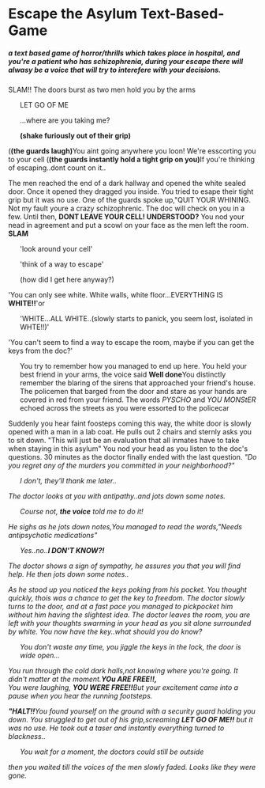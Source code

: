 # Escape the Asylum Text-Based-Game
##### a text based game of horror/thrills which takes place in hospital, and you're a patient who has schizophrenia, during your escape there will alwasy be a voice that will try to interefere with your decisions. 
<p>SLAM!! The doors burst as two men hold you by the arms</p>
<ul>LET GO OF ME</ul> <ul>...where are you taking me?</ul> <ul><b>(shake furiously out of their grip)</b></ul>
<bdi>(<b>(the guards laugh)</b>You aint going anywhere you loon!</bdi> 
<bdi>We're esscorting you to your cell</bdi> 
<bdi>(<b>(the guards instantly hold a tight grip on you)</b>If you're thinking of escaping..dont count on it..</bdi>
<p>The men reached the end of a dark hallway and opened the white sealed door. Once it opened they dragged you inside. You tried to esape their tight grip but it was no use. One of the guards spoke up,"QUIT YOUR WHINING. Not my fault youre a crazy schizophrenic. The doc will check on you in a few. Until then, <b>DONT LEAVE YOUR CELL! UNDERSTOOD?</b> You nod your nead in agreement and put a scowl on your face as the men left the room. <b>SLAM</b></p>
<ul>'look around your cell'</ul> <ul>'think of a way to escape'</ul> <ul>(how did I get here anyway?)</ul>
<bdi>'You can only see white. White walls, white floor...EVERYTHING IS <b>WHITE!!</b>'</bdi>or <ul>'WHITE...ALL WHITE..(slowly starts to panick, you seem lost, isolated in WHTE!!)'</ul>
<bdi>'You can't seem to find a way to escape the room, maybe if you can get the keys from the doc?'</bdi>
<ul>You try to remember how you managed to end up here. You held your best friend in your arms, the voice said <b>Well done</b>You distinctly remember the blaring of the sirens that approached your friend's house. The policemen that barged from the door and stare as your hands are covered in red from your friend. The words <em>PYSCHO</em> and <em>YOU MONStER</em> echoed across the streets as you were essorted to the policecar</ul> 
<p>Suddenly you hear faint foosteps coming this way, the white door is slowly opened with a man in a lab coat. He pulls out 2 chairs and sternly asks you to sit down. "This will just be an evaluation that all inmates have to take when staying in this asylum" You nod your head as you listen to the doc's questions. 30 minutes as the doctor finally ended with the last question. <em>"Do you regret any of the murders you committed in your neighborhood?"<em> 
<ul>I don't, they'll thank me later..</ul><aside>The doctor looks at you with antipathy..and jots down some notes.</aside> <ul>Course not, <b>the voice</b> told me to do it!</ul><aside>He sighs as he jots down notes,You managed to read the words,<em>"Needs antipsychotic medications"</em> <ul>Yes..no..<b>I DON'T KNOW?!</b>
</ul><aside>The doctor shows a sign of sympathy, he assures you that you will find help. He then jots down some notes..</aside>
<p>As he stood up you noticed the keys poking from his pocket. You thought quickly, thois was a chance to get the key to freedom. The doctor slowly turns to the door, and at a fast pace you managed to pickpocket him without him having the slightest idea. The doctor leaves the room, you are left with your thoughts swarming in your head as you sit alone surrounded by white. You now have the key..what should you do know?<p>
<ul>You don't waste any time, you jiggle the keys in the lock, the door is wide open...</ul><aside>You run through the cold dark halls,not knowing where you're going. It didn't matter at the moment.<b>YOu ARE FREE!!,</b></aside>
<aside2>You were laughing, <b>YOU WERE FREE!!</b>But your excitement came into a pause when you hear the running footsteps.<p><b>"HALT!!</b><em>You found yourself on the ground with a security guard holding you down. You struggled to get out of his grip,screaming <b>LET GO OF ME!!</b> but it was no use. He took out a taser and instantly everything turned to blackness..</em></p>
<ul>You wait for a moment, the doctors could still be outside</ul><aside>then you waited till the voices of the men slowly faded. Looks like they were gone.</aside>
